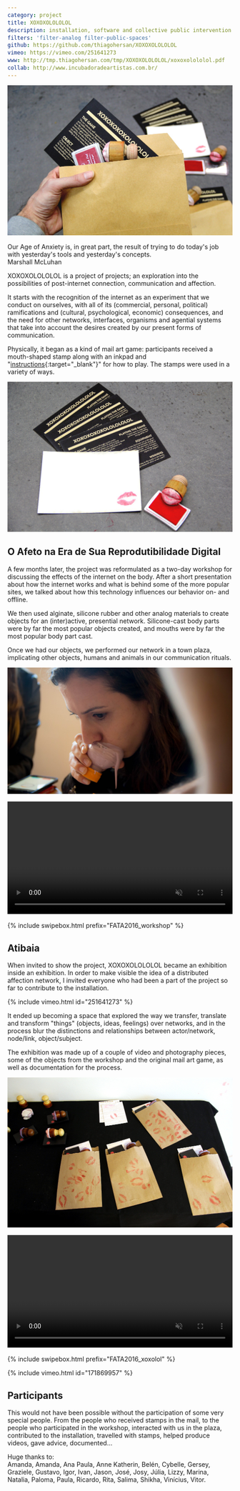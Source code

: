 ```yaml
---
category: project
title: XOXOXOLOLOLOL
description: installation, software and collective public intervention
filters: 'filter-analog filter-public-spaces'
github: https://github.com/thiagohersan/XOXOXOLOLOLOL
vimeo: https://vimeo.com/251641273
www: http://tmp.thiagohersan.com/tmp/XOXOXOLOLOLOL/xoxoxolololol.pdf
collab: http://www.incubadoradeartistas.com.br/
---
```

![](/assets/projects/xoxoxolololol/envelope02.jpg)

<div class="quote">
  Our Age of Anxiety is, in great part, the result of trying to do today's job with yesterday's tools and yesterday's concepts.<br>
  <span class="quote-author">Marshall McLuhan</span>
</div>

XOXOXOLOLOLOL is a project of projects; an exploration into the possibilities of post-internet connection, communication and affection.

It starts with the recognition of the internet as an experiment that we conduct on ourselves, with all of its (commercial, personal, political) ramifications and (cultural, psychological, economic) consequences, and the need for other networks, interfaces, organisms and agential systems that take into account the desires created by our present forms of communication.

Physically, it began as a kind of mail art game: participants received a mouth-shaped stamp along with an inkpad and "[instructions](/assets/projects/xoxoxolololol/regras_A6.pdf){:target="_blank"}" for how to play. The stamps were used in a variety of ways.

![](/assets/projects/xoxoxolololol/envelope00.jpg)

## O Afeto na Era de Sua Reprodutibilidade Digital
A few months later, the project was reformulated as a two-day workshop for discussing the effects of the internet on the body. After a short presentation about how the internet works and what is behind some of the more popular sites, we talked about how this technology influences our behavior on- and offline.

We then used alginate, silicone rubber and other analog materials to create objects for an (inter)active, presential network. Silicone-cast body parts were by far the most popular objects created, and mouths were by far the most popular body part cast.

Once we had our objects, we performed our network in a town plaza, implicating other objects, humans and animals in our communication rituals.

![](/assets/projects/xoxoxolololol/FATA2016_workshop01.jpg)

<video loop autoplay muted width="100%">
  <source src="/assets/projects/xoxoxolololol/movWorkshop08.webm" type="video/webm">
  <source src="/assets/projects/xoxoxolololol/movWorkshop08.mp4" type="video/mp4">
</video>

{% include swipebox.html prefix="FATA2016_workshop" %}

## Atibaia
When invited to show the project, XOXOXOLOLOLOL became an exhibition inside an exhibition. In order to make visible the idea of a distributed affection network, I invited everyone who had been a part of the project so far to contribute to the installation.

{% include vimeo.html id="251641273" %}

It ended up becoming a space that explored the way we transfer, translate and transform "things" (objects, ideas, feelings) over networks, and in the process blur the distinctions and relationships between actor/network, node/link, object/subject.

The exhibition was made up of a couple of video and photography pieces, some of the objects from the workshop and the original mail art game, as well as documentation for the process.

![](/assets/projects/xoxoxolololol/FATA2016_xoxolol00.jpg)

<video loop autoplay muted width="100%">
  <source src="/assets/projects/xoxoxolololol/movFATA03.webm" type="video/webm">
  <source src="/assets/projects/xoxoxolololol/movFATA03.mp4" type="video/mp4">
</video>

{% include swipebox.html prefix="FATA2016_xoxolol" %}

{% include vimeo.html id="171869957" %}

## Participants
This would not have been possible without the participation of some very special people. From the people who received stamps in the mail, to the people who participated in the workshop, interacted with us in the plaza, contributed to the installation, travelled with stamps, helped produce videos, gave advice, documented... 

Huge thanks to:  
Amanda, Amanda, Ana Paula, Anne Katherin, Belén, Cybelle, Gersey, Graziele, Gustavo, Igor, Ivan, Jason, José, Josy, Júlia, Lizzy, Marina, Natalia, Paloma, Paula, Ricardo, Rita, Salima, Shikha, Vinícius, Vitor.